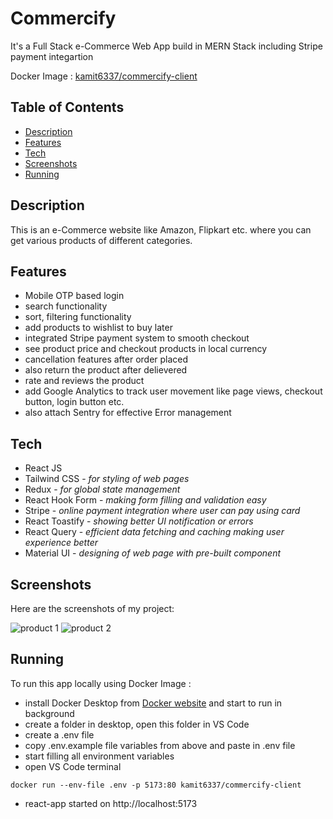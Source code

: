 # Commercify

<p>It's a Full Stack e-Commerce Web App build in MERN Stack including Stripe payment integartion</p>

Docker Image : [kamit6337/commercify-client](https://hub.docker.com/repository/docker/kamit6337/commercify-client/general)

## Table of Contents

- [Description](#description)
- [Features](#features)
- [Tech](#tech)
- [Screenshots](#screenshots)
- [Running](#running)

## Description

This is an e-Commerce website like Amazon, Flipkart etc. where you can get various products of different categories.

## Features

- Mobile OTP based login
- search functionality
- sort, filtering functionality
- add products to wishlist to buy later
- integrated Stripe payment system to smooth checkout
- see product price and checkout products in local currency
- cancellation features after order placed
- also return the product after delievered
- rate and reviews the product 
- add Google Analytics to track user movement like page views, checkout button, login button etc.
- also attach Sentry for effective Error management


## Tech
<ul>
<li>React JS</li>
<li>Tailwind CSS - <i>for styling of web pages</i></li>
<li>Redux - <i>for global state management</i></li>
<li>React Hook Form - <i>making form filling and validation easy</i></li>
<li>Stripe - <i>online payment integration where user can pay using card</i></li>
<li>React Toastify - <i>showing better UI notification or errors</i></li>
<li>React Query - <i>efficient data fetching and caching making user experience better</i></li>
<li>Material UI - <i>designing of web page with pre-built component</i></li>
</ul>

## Screenshots

Here are the screenshots of my project:

![product 1](https://commercify-vercel.s3.ap-south-1.amazonaws.com/images/commercify1.png)
![product 2](https://commercify-vercel.s3.ap-south-1.amazonaws.com/images/commercify2.png)


## Running

To run this app locally using Docker Image :

- install Docker Desktop from [Docker website](https://www.docker.com/products/docker-desktop) and start to run in background
- create a folder in desktop, open this folder in VS Code
- create a .env file
- copy .env.example file variables from above and paste in .env file
- start filling all environment variables
- open VS Code terminal

```
docker run --env-file .env -p 5173:80 kamit6337/commercify-client
```

- react-app started on http://localhost:5173

